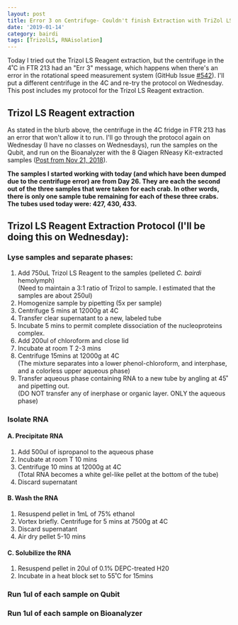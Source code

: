 ```yaml
---
layout: post
title: Error 3 on Centrifuge- Couldn't finish Extraction with TriZol LS Reagent 
date: '2019-01-14'
category: bairdi
tags: [TrizolLS, RNAisolation]
---
```

Today I tried out the Trizol LS Reagent extraction, but the centrifuge in the 4˚C in FTR 213 had an "Err 3" message, which happens when there's an error in the rotational speed measurement system (GitHub Issue [#542](https://github.com/RobertsLab/resources/issues/542)). I'll put a different centrifuge in the 4C and re-try the protocol on Wednesday. This post includes my protocol for the Trizol LS Reagent extraction.

## Trizol LS Reagent extraction

As stated in the blurb above, the centrifuge in the 4C fridge in FTR 213 has an error that won't allow it to run. I'll go through the protocol again on Wednesday (I have no classes on Wednesdays), run the samples on the Qubit, and run on the Bioanalyzer with the 8 Qiagen RNeasy Kit-extracted samples ([Post from Nov 21, 2018](https://grace-ac.github.io/Pool-RNeasy-DecaPod-S1E13/)).

**The samples I started working with today (and which have been dumped due to the centrifuge error) are from Day 26. They are each the second out of the three samples that were taken for each crab. In other words, there is only one sample tube remaining for each of these three crabs. The tubes used today were: 427, 430, 433.**

## Trizol LS Reagent Extraction Protocol (I'll be doing this on Wednesday):   


### Lyse samples and separate phases:    
1. Add 750uL Trizol LS Reagent to the samples (pelleted _C. bairdi_ hemolymph)         
      (Need to maintain a 3:1 ratio of Trizol to sample. I estimated that the samples are about 250ul)
2. Homogenize sample by pipetting (5x per sample)
3. Centrifuge 5 mins at 12000g at 4C
4. Transfer clear supernatant to a new, labeled tube
5. Incubate 5 mins to permit complete dissociation of the nucleoproteins complex.
6. Add 200ul of chloroform and close lid
7. Incubate at room T 2-3 mins
8. Centrifuge 15mins at 12000g at 4C      
      (The mixture separates into a lower phenol-chloroform, and interphase, and a colorless upper aqueous phase)
9. Transfer aqueous phase containing RNA to a new tube by angling at 45˚ and pipetting out.            
      (DO NOT transfer any of inerphase or organic layer. ONLY the aqueous phase) 
      
### Isolate RNA
#### A. Precipitate RNA
1. Add 500ul of ispropanol to the aqueous phase
2. Incubate at room T 10 mins
3. Centrifuge 10 mins at 12000g at 4C      
    (Total RNA becomes a white gel-like pellet at the bottom of the tube)
4. Discard supernatant 

#### B. Wash the RNA
1. Resuspend pellet in 1mL of 75% ethanol
2. Vortex briefly. Centrifuge for 5 mins at 7500g at 4C
3. Discard supernatant
4. Air dry pellet 5-10 mins

#### C. Solubilize the RNA
1. Resuspend pellet in 20ul of 0.1% DEPC-treated H20
2. Incubate in a heat block set to 55˚C for 15mins

### Run 1ul of each sample on Qubit 

### Run 1ul of each sample on Bioanalyzer
